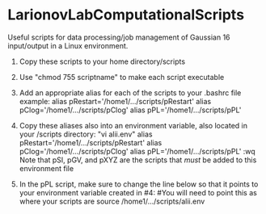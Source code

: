 # LarionovLabComputationalScripts
Useful scripts for data processing/job management of Gaussian 16 input/output in a Linux environment.

1. Copy these scripts to your home directory/scripts 

2. Use "chmod 755 scriptname" to make each script executable

3. Add an appropriate alias for each of the scripts to your .bashrc file
  example:
  alias pRestart='/home1/.../scripts/pRestart'
  alias pClog='/home1/.../scripts/pClog'
  alias pPL='/home1/.../scripts/pPL'
  
4. Copy these aliases also into an environment variable, also located in your /scripts directory:
  "vi alii.env"
      alias pRestart='/home1/.../scripts/pRestart'
      alias pClog='/home1/.../scripts/pClog'
      alias pPL='/home1/.../scripts/pPL'
      :wq
  Note that pSI, pGV, and pXYZ are the scripts that *must* be added to this environment file
  
5. In the pPL script, make sure to change the line below so that it points to your environment variable created in #4:
  #You will need to point this as where your scripts are
  source /home1/.../scripts/alii.env
  


  
